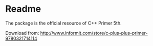 # Readme

The package is the official resource of C++ Primer 5th.

Download from: http://www.informit.com/store/c-plus-plus-primer-9780321714114